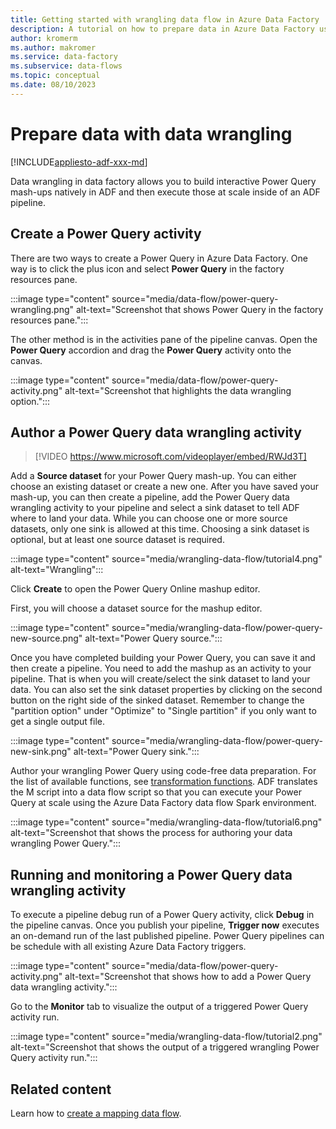 ```yaml
---
title: Getting started with wrangling data flow in Azure Data Factory 
description: A tutorial on how to prepare data in Azure Data Factory using wrangling data flow 
author: kromerm
ms.author: makromer
ms.service: data-factory
ms.subservice: data-flows
ms.topic: conceptual
ms.date: 08/10/2023
---
```


# Prepare data with data wrangling

[!INCLUDE[appliesto-adf-xxx-md](includes/appliesto-adf-xxx-md.md)]

Data wrangling in data factory allows you to build interactive Power Query mash-ups natively in ADF and then execute those at scale inside of an ADF pipeline.

## Create a Power Query activity

There are two ways to create a Power Query in Azure Data Factory. One way is to click the plus icon and select **Power Query** in the factory resources pane.

:::image type="content" source="media/data-flow/power-query-wrangling.png" alt-text="Screenshot that shows Power Query in the factory resources pane.":::

The other method is in the activities pane of the pipeline canvas. Open the **Power Query** accordion and drag the **Power Query** activity onto the canvas.

:::image type="content" source="media/data-flow/power-query-activity.png" alt-text="Screenshot that highlights the data wrangling option.":::

## Author a Power Query data wrangling activity

> [!VIDEO https://www.microsoft.com/videoplayer/embed/RWJd3T]
> 
Add a **Source dataset** for your Power Query mash-up. You can either choose an existing dataset or create a new one. After you have saved your mash-up, you can then create a pipeline, add the Power Query data wrangling activity to your pipeline and select a sink dataset to tell ADF where to land your data. While you can choose one or more source datasets, only one sink is allowed at this time. Choosing a sink dataset is optional, but at least one source dataset is required.

:::image type="content" source="media/wrangling-data-flow/tutorial4.png" alt-text="Wrangling":::

Click **Create** to open the Power Query Online mashup editor.

First, you will choose a dataset source for the mashup editor.

:::image type="content" source="media/wrangling-data-flow/power-query-new-source.png" alt-text="Power Query source.":::

Once you have completed building your Power Query, you can save it and then create a pipeline. You need to add the mashup as an activity to your pipeline. That is when you will create/select the sink dataset to land your data. You can also set the sink dataset properties by clicking on the second button on the right side of the sinked dataset. Remember to change the "partition option" under "Optimize" to "Single partition" if you only want to get a single output file.

:::image type="content" source="media/wrangling-data-flow/power-query-new-sink.png" alt-text="Power Query sink.":::

Author your wrangling Power Query using code-free data preparation. For the list of available functions, see [transformation functions](wrangling-functions.md). ADF translates the M script into a data flow script so that you can execute your Power Query at scale using the Azure Data Factory data flow Spark environment.

:::image type="content" source="media/wrangling-data-flow/tutorial6.png" alt-text="Screenshot that shows the process for authoring your data wrangling Power Query.":::

## Running and monitoring a Power Query data wrangling activity

To execute a pipeline debug run of a Power Query activity, click **Debug** in the pipeline canvas. Once you publish your pipeline, **Trigger now** executes an on-demand run of the last published pipeline. Power Query pipelines can be schedule with all existing Azure Data Factory triggers.

:::image type="content" source="media/data-flow/power-query-activity.png" alt-text="Screenshot that shows how to add a Power Query data wrangling activity.":::

Go to the **Monitor** tab to visualize the output of a triggered Power Query activity run.

:::image type="content" source="media/wrangling-data-flow/tutorial2.png" alt-text="Screenshot that shows the output of a triggered wrangling Power Query activity run.":::

## Related content

Learn how to [create a mapping data flow](tutorial-data-flow.md).
